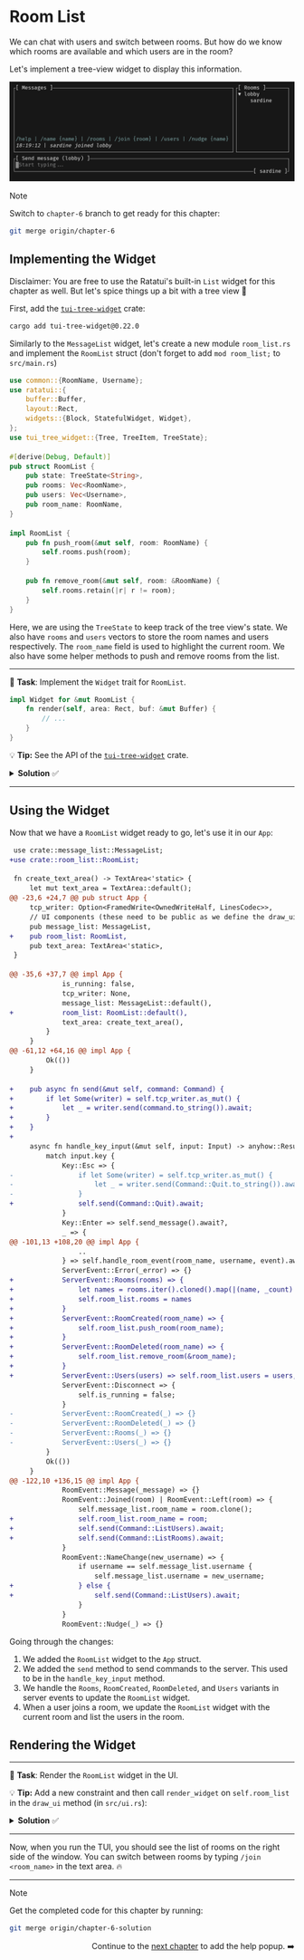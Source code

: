 # Room List

We can chat with users and switch between rooms. But how do we know which rooms are available and which users are in the room?

Let's implement a tree-view widget to display this information.

![room list](images/room_list.gif)

> [!NOTE] 
> Switch to `chapter-6` branch to get ready for this chapter:
>
> ```sh
> git merge origin/chapter-6
> ```

## Implementing the Widget

Disclaimer: You are free to use the Ratatui's built-in `List` widget for this chapter as well. But let's spice things up a bit with a tree view 🌲

First, add the [`tui-tree-widget`](https://github.com/EdJoPaTo/tui-rs-tree-widget) crate:

```sh
cargo add tui-tree-widget@0.22.0
```

Similarly to the `MessageList` widget, let's create a new module `room_list.rs` and implement the `RoomList` struct (don't forget to add `mod room_list;` to `src/main.rs`)

```rust
use common::{RoomName, Username};
use ratatui::{
    buffer::Buffer,
    layout::Rect,
    widgets::{Block, StatefulWidget, Widget},
};
use tui_tree_widget::{Tree, TreeItem, TreeState};

#[derive(Debug, Default)]
pub struct RoomList {
    pub state: TreeState<String>,
    pub rooms: Vec<RoomName>,
    pub users: Vec<Username>,
    pub room_name: RoomName,
}

impl RoomList {
    pub fn push_room(&mut self, room: RoomName) {
        self.rooms.push(room);
    }

    pub fn remove_room(&mut self, room: &RoomName) {
        self.rooms.retain(|r| r != room);
    }
}
```

Here, we are using the `TreeState` to keep track of the tree view's state. We also have `rooms` and `users` vectors to store the room names and users respectively. The `room_name` field is used to highlight the current room. We also have some helper methods to push and remove rooms from the list.

---

🎯 **Task**: Implement the `Widget` trait for `RoomList`.

```rust
impl Widget for &mut RoomList {
    fn render(self, area: Rect, buf: &mut Buffer) {
        // ...
    }
}
```

💡 **Tip:** See the API of the [`tui-tree-widget`](https://docs.rs/tui-tree-widget/) crate.

<details>
<summary><b>Solution</b> ✅</summary>

```rust
impl Widget for &mut RoomList {
    fn render(self, area: Rect, buf: &mut Buffer) {
        let leaves: Vec<TreeItem<String>> = self
            .rooms
            .iter()
            .flat_map(|room| {
                if *room == self.room_name {
                    TreeItem::new(
                        room.as_str().to_string(),
                        room.as_str().to_string(),
                        self.users
                            .iter()
                            .map(|user| {
                                TreeItem::new_leaf(user.as_str().to_string(), user.as_str())
                            })
                            .collect(),
                    )
                } else {
                    TreeItem::new(room.as_str().to_string(), room.as_str(), vec![])
                }
            })
            .collect();

        if let Ok(tree) = Tree::new(&leaves) {
            let tree = tree.block(Block::bordered().title("[ Rooms ]"));
            self.state.open(vec![self.room_name.as_str().to_string()]);
            StatefulWidget::render(tree, area, buf, &mut self.state);
        }
    }
}
```

We created the _leaves_ and the tree view from the `rooms` and `users` vectors respectively. We also set the current room as open and render the tree view.

Did you realize that we used `StatefulWidget` here? This is because the `Tree` widget needs to keep track of its state to handle the tree view's expansion and collapse. We are not going to use those features in this chapter, but this is how we implement "stateful" widgets. It will come important later :)

</details>

---

## Using the Widget

Now that we have a `RoomList` widget ready to go, let's use it in our `App`:

```diff
 use crate::message_list::MessageList;
+use crate::room_list::RoomList;

 fn create_text_area() -> TextArea<'static> {
     let mut text_area = TextArea::default();
@@ -23,6 +24,7 @@ pub struct App {
     tcp_writer: Option<FramedWrite<OwnedWriteHalf, LinesCodec>>,
     // UI components (these need to be public as we define the draw_ui method not in a child module)
     pub message_list: MessageList,
+    pub room_list: RoomList,
     pub text_area: TextArea<'static>,
 }

@@ -35,6 +37,7 @@ impl App {
             is_running: false,
             tcp_writer: None,
             message_list: MessageList::default(),
+            room_list: RoomList::default(),
             text_area: create_text_area(),
         }
     }
@@ -61,12 +64,16 @@ impl App {
         Ok(())
     }

+    pub async fn send(&mut self, command: Command) {
+        if let Some(writer) = self.tcp_writer.as_mut() {
+            let _ = writer.send(command.to_string()).await;
+        }
+    }
+
     async fn handle_key_input(&mut self, input: Input) -> anyhow::Result<()> {
         match input.key {
             Key::Esc => {
-                if let Some(writer) = self.tcp_writer.as_mut() {
-                    let _ = writer.send(Command::Quit.to_string()).await;
-                }
+                self.send(Command::Quit).await;
             }
             Key::Enter => self.send_message().await?,
             _ => {
@@ -101,13 +108,20 @@ impl App {
                 ..
             } => self.handle_room_event(room_name, username, event).await,
             ServerEvent::Error(_error) => {}
+            ServerEvent::Rooms(rooms) => {
+                let names = rooms.iter().cloned().map(|(name, _count)| name).collect();
+                self.room_list.rooms = names
+            }
+            ServerEvent::RoomCreated(room_name) => {
+                self.room_list.push_room(room_name);
+            }
+            ServerEvent::RoomDeleted(room_name) => {
+                self.room_list.remove_room(&room_name);
+            }
+            ServerEvent::Users(users) => self.room_list.users = users,
             ServerEvent::Disconnect => {
                 self.is_running = false;
             }
-            ServerEvent::RoomCreated(_) => {}
-            ServerEvent::RoomDeleted(_) => {}
-            ServerEvent::Rooms(_) => {}
-            ServerEvent::Users(_) => {}
         }
         Ok(())
     }
@@ -122,10 +136,15 @@ impl App {
             RoomEvent::Message(_message) => {}
             RoomEvent::Joined(room) | RoomEvent::Left(room) => {
                 self.message_list.room_name = room.clone();
+                self.room_list.room_name = room;
+                self.send(Command::ListUsers).await;
+                self.send(Command::ListRooms).await;
             }
             RoomEvent::NameChange(new_username) => {
                 if username == self.message_list.username {
                     self.message_list.username = new_username;
+                } else {
+                    self.send(Command::ListUsers).await;
                 }
             }
             RoomEvent::Nudge(_) => {}
```

Going through the changes:

1. We added the `RoomList` widget to the `App` struct.
2. We added the `send` method to send commands to the server. This used to be in the `handle_key_input` method.
3. We handle the `Rooms`, `RoomCreated`, `RoomDeleted`, and `Users` variants in server events to update the `RoomList` widget.
4. When a user joins a room, we update the `RoomList` widget with the current room and list the users in the room.

## Rendering the Widget

---

🎯 **Task**: Render the `RoomList` widget in the UI.

💡 **Tip:** Add a new constraint and then call `render_widget` on `self.room_list` in the `draw_ui` method (in `src/ui.rs`):

<details>
<summary><b>Solution</b> ✅</summary>

```diff
         frame.render_widget(&self.text_area, text_area);
+
+        let [message_area, room_area] =
+            Layout::horizontal(Constraint::from_percentages([80, 20])).areas(message_area);
+
         frame.render_widget(&mut self.message_list, message_area);
+        frame.render_widget(&mut self.room_list, room_area);
     }
 }
```

We are splitting the `message_area` into two areas and `room_area` will take 20% of the width.

</details>

---

Now, when you run the TUI, you should see the list of rooms on the right side of the window. You can switch between rooms by typing `/join <room_name>` in the text area. 🔥

---

> [!NOTE] 
> Get the completed code for this chapter by running:
>
> ```sh
> git merge origin/chapter-6-solution
> ```

<div style="text-align: right">

Continue to the [next chapter](./07_help_popup.md) to add the help popup. ➡️

</div>
